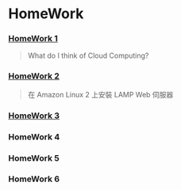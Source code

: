 # HomeWork
### [HomeWork 1]() 
> What do I think of Cloud Computing?

### [HomeWork 2]() 
> 在 Amazon Linux 2 上安裝 LAMP Web 伺服器

### [HomeWork 3]()


### HomeWork 4

### HomeWork 5

### HomeWork 6



